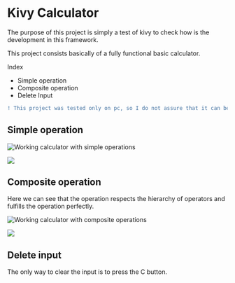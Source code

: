 # Kivy Calculator

The purpose of this project is simply a test of kivy to check how is the development in this framework.

This project consists basically of a fully functional basic calculator.

Index
- Simple operation
- Composite operation
- Delete Input

```diff
! This project was tested only on pc, so I do not assure that it can be run on Android or IOS.
```

## Simple operation

![Working calculator with simple operations](https://cdn.discordapp.com/attachments/805202332795011147/993960198479818894/unknown.png "Working calculator with simple operations")

![](https://cdn.discordapp.com/attachments/805202332795011147/993960635165593650/unknown.png)

## Composite operation

Here we can see that the operation respects the hierarchy of operators and fulfills the operation perfectly.

![Working calculator with composite operations](https://cdn.discordapp.com/attachments/805202332795011147/993961221042745494/unknown.png "Working calculator with composite operations")

![](https://cdn.discordapp.com/attachments/805202332795011147/993961298436046929/unknown.png)

## Delete input

The only way to clear the input is to press the C button.
